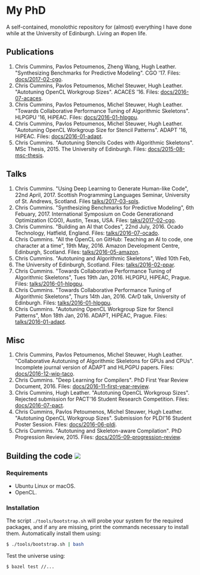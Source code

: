 # My PhD

A self-contained, monolothic repository for (almost) everything I have done while at the University of Edinburgh. Living an #open life.


##  Publications

1. Chris Cummins, Pavlos Petoumenos, Zheng Wang, Hugh Leather. "Synthesizing
   Benchmarks for Predictive Modeling". CGO '17. Files: [docs/2017-02-cgo](https://github.com/ChrisCummins/paper-synthesizing-benchmarks/).
1. Chris Cummins, Pavlos Petoumenos, Michel Steuwer, Hugh Leather. "Autotuning
   OpenCL Workgroup Sizes". ACACES '16. Files: [docs/2016-07-acaces](/docs/2016-07-acaces).
1. Chris Cummins, Pavlos Petoumenos, Michel Steuwer, Hugh Leather. "Towards
   Collaborative Performance Tuning of Algorithmic Skeletons". HLPGPU '16,
   HiPEAC. Files: [docs/2016-01-hlpgpu](https://github.com/ChrisCummins/paper-towards-collaborative-performance-tuning).
1. Chris Cummins, Pavlos Petoumenos, Michel Steuwer, Hugh Leather. "Autotuning
   OpenCL Workgroup Size for Stencil Patterns". ADAPT '16, HiPEAC. Files:
   [docs/2016-01-adapt](https://github.com/ChrisCummins/paper-autotuning-opencl-wgsize).
1. Chris Cummins. "Autotuning Stencils Codes with Algorithmic Skeletons". MSc
   Thesis, 2015. The University of Edinburgh. Files: [docs/2015-08-msc-thesis](/docs/2015-08-msc-thesis).


## Talks

1. Chris Cummins. "Using Deep Learning to Generate Human-like Code", 22nd April, 2017. Scottish Programming Languages Seminar, University of St. Andrews, Scotland. Files [talks/2017-03-spls](/talks/2017-03-spls).
1. Chris Cummins. "Synthesizing Benchmarks for Predictive Modeling", 6th Febuary, 2017. International Symposium on Code Generationand Optimization (CGO), Austin, Texas, USA. Files: [taks/2017-02-cgo](/talks/2017-02-cgo).
1. Chris Cummins. "Building an AI that Codes", 22nd July, 2016.  Ocado
Technology, Hatfield, England. Files: [talks/2016-07-ocado](/talks/2016-07-ocado).
1. Chris Cummins. "All the OpenCL on GitHub: Teaching an AI to code, one
character at a time", 19th May, 2016. Amazon Development Centre,
Edinburgh, Scotland. Files: [talks/2016-05-amazon](/talks/2016-05-amazon).
1. Chris Cummins. "Autotuning and Algorithmic Skeletons", Wed 10th Feb,
2016. The University of Edinburgh, Scotland. Files: [talks/2016-02-ppar](/talks/2016-02-ppar).
1. Chris Cummins. "Towards Collaborative Performance Tuning of
Algorithmic Skeletons", Tues 19th Jan, 2016. HLPGPU, HiPEAC, Prague. Files: [talks/2016-01-hlpgpu](/talks/2016-01-hlpgpu).
1. Chris Cummins. "Towards Collaborative Performance Tuning of
Algorithmic Skeletons", Thurs 14th Jan, 2016. CArD talk, University of
Edinburgh. Files: [talks/2016-01-hlpgpu](/talks/2016-01-hlpgpu).
1. Chris Cummins. "Autotuning OpenCL Workgroup Size for Stencil
Patterns", Mon 18th Jan, 2016. ADAPT, HiPEAC, Prague. Files: [talks/2016-01-adapt](/talks/2016-01-adapt).


## Misc

1. Chris Cummins, Pavlos Petoumenos, Michel Steuwer, Hugh Leather.
   "Collaborative Autotuning of Algorithmic Skeletons for GPUs and CPUs".
   Incomplete journal version of ADAPT and HLPGPU papers. Files:
   [docs/2016-12-wip-taco](/docs/2016-12-wip-taco).
1. Chris Cummins. "Deep Learning for Compilers". PhD First Year Review
   Document, 2016. Files: [docs/2016-11-first-year-review](/docs/2016-11-first-year-review).
1. Chris Cummins, Hugh Leather. "Autotuning OpenCL Workgroup Sizes". Rejected
   submission for PACT'16 Student Research Competition. Files:
   [docs/2016-07-pact](/docs/2016-07-pact).
1. Chris Cummins, Pavlos Petoumenos, Michel Steuwer, Hugh Leather. "Autotuning
   OpenCL Workgroup Sizes". Submission for PLDI'16 Student Poster Session.
   Files: [docs/2016-06-pldi](/docs/2016-06-pldi).
1. Chris Cummins. "Autotuning and Skeleton-aware Compilation". PhD Progression
   Review, 2015. Files: [docs/2015-09-progression-review](/docs/2015-09-progression-review).


<h2>
   Building the code
   <a href="https://travis-ci.org/ChrisCummins/phd" target="_blank">
    <img src="https://img.shields.io/travis/ChrisCummins/phd/master.svg?style=flat">
  </a>
</h2>

### Requirements

* Ubuntu Linux or macOS.
* OpenCL.


### Installation

The script `./tools/bootstrap.sh` will probe your system for the required packages, and if any are missing, print the commands necessary to install them. Automatically install them using:

```sh
$ ./tools/bootstrap.sh | bash
```

Test the universe using:

```
$ bazel test //...
```
